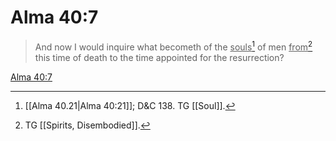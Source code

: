 # Alma 40:7

> And now I would inquire what becometh of the <u>souls</u>[^a] of men <u>from</u>[^b] this time of death to the time appointed for the resurrection?

[Alma 40:7](https://www.churchofjesuschrist.org/study/scriptures/bofm/alma/40?lang=eng&id=p7#p7)


[^a]: [[Alma 40.21|Alma 40:21]]; D&C 138. TG [[Soul]].
[^b]: TG [[Spirits, Disembodied]].
